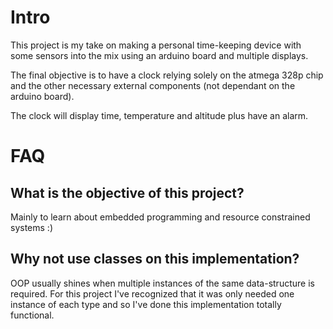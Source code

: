 # Intro 
This project is my take on making a personal time-keeping device with some sensors into the mix using an arduino board and multiple displays.

The final objective is to have a clock relying solely on the atmega 328p chip and the other necessary external components (not dependant on the arduino board). 

The clock will display time, temperature and altitude plus have an alarm.


# FAQ
## What is the objective of this project?
Mainly to learn about embedded programming and resource constrained systems :)

## Why not use classes on this implementation?
OOP usually shines when multiple instances of the same data-structure is required. For this project I've recognized that it was only needed one instance of each type and so I've done this implementation totally functional.

